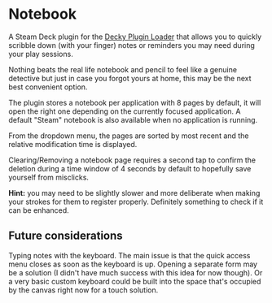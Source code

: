 # Notebook

A Steam Deck plugin for the [Decky Plugin Loader](https://github.com/SteamDeckHomebrew/decky-loader) that allows you to quickly scribble down (with your finger) notes or reminders you may need during your play sessions.

Nothing beats the real life notebook and pencil to feel like a genuine detective but just in case you forgot yours at home, this may be the next best convenient option.

The plugin stores a notebook per application with 8 pages by default, it will open the right one depending on the currently focused application. A default "Steam" notebook is also available when no application is running.

From the dropdown menu, the pages are sorted by most recent and the relative modification time is displayed.

Clearing/Removing a notebook page requires a second tap to confirm the deletion during a time window of 4 seconds by default to hopefully save yourself from misclicks.

**Hint:** you may need to be slightly slower and more deliberate when making your strokes for them to register properly. Definitely something to check if it can be enhanced.

## Future considerations

Typing notes with the keyboard. The main issue is that the quick access menu closes as soon as the keyboard is up. Opening a separate form may be a solution (I didn't have much success with this idea for now though).
Or a very basic custom keyboard could be built into the space that's occupied by the canvas right now for a touch solution.
